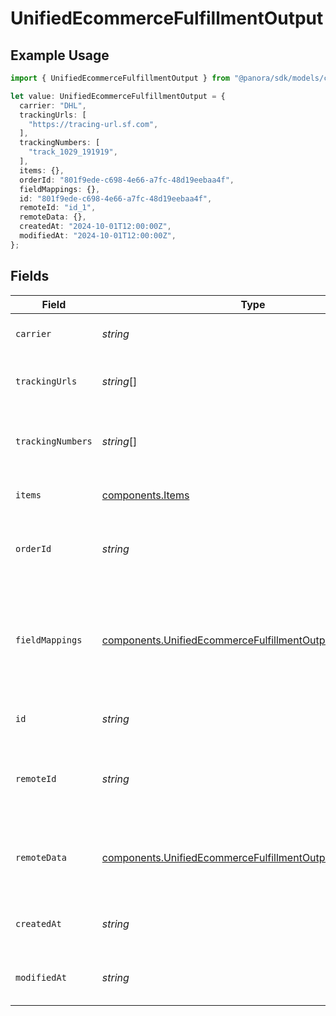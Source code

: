 # UnifiedEcommerceFulfillmentOutput

## Example Usage

```typescript
import { UnifiedEcommerceFulfillmentOutput } from "@panora/sdk/models/components";

let value: UnifiedEcommerceFulfillmentOutput = {
  carrier: "DHL",
  trackingUrls: [
    "https://tracing-url.sf.com",
  ],
  trackingNumbers: [
    "track_1029_191919",
  ],
  items: {},
  orderId: "801f9ede-c698-4e66-a7fc-48d19eebaa4f",
  fieldMappings: {},
  id: "801f9ede-c698-4e66-a7fc-48d19eebaa4f",
  remoteId: "id_1",
  remoteData: {},
  createdAt: "2024-10-01T12:00:00Z",
  modifiedAt: "2024-10-01T12:00:00Z",
};
```

## Fields

| Field                                                                                                                                  | Type                                                                                                                                   | Required                                                                                                                               | Description                                                                                                                            | Example                                                                                                                                |
| -------------------------------------------------------------------------------------------------------------------------------------- | -------------------------------------------------------------------------------------------------------------------------------------- | -------------------------------------------------------------------------------------------------------------------------------------- | -------------------------------------------------------------------------------------------------------------------------------------- | -------------------------------------------------------------------------------------------------------------------------------------- |
| `carrier`                                                                                                                              | *string*                                                                                                                               | :heavy_minus_sign:                                                                                                                     | The carrier of the fulfilment                                                                                                          | DHL                                                                                                                                    |
| `trackingUrls`                                                                                                                         | *string*[]                                                                                                                             | :heavy_minus_sign:                                                                                                                     | The tracking URLs of the fulfilment                                                                                                    | [<br/>"https://tracing-url.sf.com"<br/>]                                                                                               |
| `trackingNumbers`                                                                                                                      | *string*[]                                                                                                                             | :heavy_minus_sign:                                                                                                                     | The tracking numbers of the fulfilment                                                                                                 | [<br/>"track_1029_191919"<br/>]                                                                                                        |
| `items`                                                                                                                                | [components.Items](../../models/components/items.md)                                                                                   | :heavy_minus_sign:                                                                                                                     | The items in the fulfilment                                                                                                            | {}                                                                                                                                     |
| `orderId`                                                                                                                              | *string*                                                                                                                               | :heavy_minus_sign:                                                                                                                     | The UUID of the order associated with the fulfilment                                                                                   | 801f9ede-c698-4e66-a7fc-48d19eebaa4f                                                                                                   |
| `fieldMappings`                                                                                                                        | [components.UnifiedEcommerceFulfillmentOutputFieldMappings](../../models/components/unifiedecommercefulfillmentoutputfieldmappings.md) | :heavy_minus_sign:                                                                                                                     | The custom field mappings of the object between the remote 3rd party & Panora                                                          | {<br/>"fav_dish": "broccoli",<br/>"fav_color": "red"<br/>}                                                                             |
| `id`                                                                                                                                   | *string*                                                                                                                               | :heavy_minus_sign:                                                                                                                     | The UUID of the fulfilment                                                                                                             | 801f9ede-c698-4e66-a7fc-48d19eebaa4f                                                                                                   |
| `remoteId`                                                                                                                             | *string*                                                                                                                               | :heavy_minus_sign:                                                                                                                     | The remote ID of the fulfilment in the context of the 3rd Party                                                                        | id_1                                                                                                                                   |
| `remoteData`                                                                                                                           | [components.UnifiedEcommerceFulfillmentOutputRemoteData](../../models/components/unifiedecommercefulfillmentoutputremotedata.md)       | :heavy_minus_sign:                                                                                                                     | The remote data of the customer in the context of the 3rd Party                                                                        | {<br/>"fav_dish": "broccoli",<br/>"fav_color": "red"<br/>}                                                                             |
| `createdAt`                                                                                                                            | *string*                                                                                                                               | :heavy_minus_sign:                                                                                                                     | The created date of the object                                                                                                         | 2024-10-01T12:00:00Z                                                                                                                   |
| `modifiedAt`                                                                                                                           | *string*                                                                                                                               | :heavy_minus_sign:                                                                                                                     | The modified date of the object                                                                                                        | 2024-10-01T12:00:00Z                                                                                                                   |